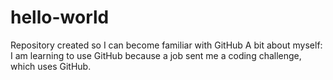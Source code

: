 # hello-world
Repository created so I can become familiar with GitHub 
A bit about myself: I am learning to use GitHub because a job sent me a coding challenge, which uses GitHub.
